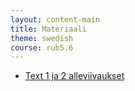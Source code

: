 ```yaml
---
layout: content-main
title: Materiaali
theme: swedish
course: rub5.6
---
```


- [Text 1 ja 2 alleviivaukset](/media/rub5/text1_ja_2_alleviivaukset_vastaukset.pdf)
